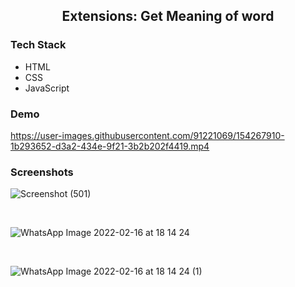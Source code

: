 

## <p align="center">Extensions: Get Meaning of word</p>

### Tech Stack

- HTML
- CSS
- JavaScript


### Demo

https://user-images.githubusercontent.com/91221069/154267910-1b293652-d3a2-434e-9f21-3b2b202f4419.mp4


### Screenshots


![Screenshot (501)](https://user-images.githubusercontent.com/91221069/154104540-c1645e42-69ea-4c75-939c-628d1dc46e33.png)

<br>



![WhatsApp Image 2022-02-16 at 18 14 24](https://user-images.githubusercontent.com/91221069/154267848-b239bc3c-b3ff-4d98-9d38-93f12b4cb8d9.jpeg)

<br>

![WhatsApp Image 2022-02-16 at 18 14 24 (1)](https://user-images.githubusercontent.com/91221069/154267867-41b4a304-ffd7-4704-ac1e-a7b3f485ee83.jpeg)

<br>



